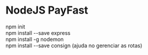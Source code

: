 <h1>NodeJS PayFast</h1>

npm init <br>
npm install --save express <br>
npm install -g nodemon <br>
npm install --save consign (ajuda no gerenciar as rotas)<br>
